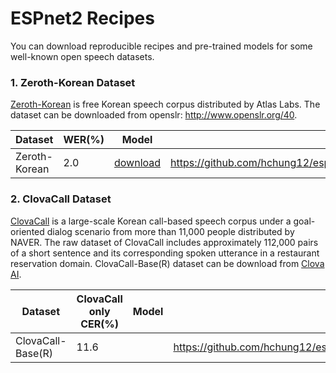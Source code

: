 # ESPnet2 Recipes

You can download reproducible recipes and pre-trained models for some well-known open speech datasets.

### 1. Zeroth-Korean Dataset

[Zeroth-Korean](https://github.com/goodatlas/zeroth) is free Korean speech
corpus distributed by Atlas Labs. The dataset can be downloaded from openslr: http://www.openslr.org/40.   

|Dataset|WER(%)|Model|Recipe|
|----------------|---|---|---|
|Zeroth-Korean|2.0|[download](https://zenodo.org/record/4014588#.X1WCHPIzZ5E)|https://github.com/hchung12/espnet/tree/egs2/zeroth_korean/egs2/zeroth_korean/asr1|

### 2. ClovaCall Dataset
 
[ClovaCall](https://github.com/clovaai/ClovaCall) is a large-scale Korean call-based speech corpus under a goal-oriented
dialog scenario from more than 11,000 people distributed by NAVER. 
The raw dataset of ClovaCall includes approximately 112,000 pairs of a short sentence and 
its corresponding spoken utterance in a restaurant reservation domain. ClovaCall-Base(R) dataset can be download from [Clova AI](https://github.com/clovaai/ClovaCall).   

|Dataset|ClovaCall only CER(%)|Model|Recipe|
|----------------|--------|---|---|
|ClovaCall-Base(R)|11.6||https://github.com/hchung12/espnet/tree/egs2/ClovaCall/egs2/ClovaCall/asr1|
